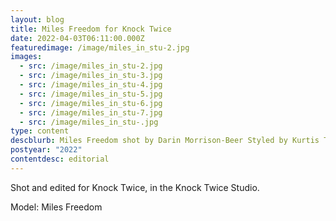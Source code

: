 ```yaml
---
layout: blog
title: Miles Freedom for Knock Twice
date: 2022-04-03T06:11:00.000Z
featuredimage: /image/miles_in_stu-2.jpg
images:
  - src: /image/miles_in_stu-2.jpg
  - src: /image/miles_in_stu-3.jpg
  - src: /image/miles_in_stu-4.jpg
  - src: /image/miles_in_stu-5.jpg
  - src: /image/miles_in_stu-6.jpg
  - src: /image/miles_in_stu-7.jpg
  - src: /image/miles_in_stu-.jpg
type: content
descblurb: Miles Freedom shot by Darin Morrison-Beer Styled by Kurtis Tipoff
postyear: "2022"
contentdesc: editorial
---
```

Shot and edited for Knock Twice, in the Knock Twice Studio.


Model: Miles Freedom
